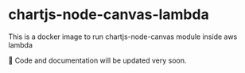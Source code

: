 # chartjs-node-canvas-lambda
This is a docker image to run chartjs-node-canvas module inside aws lambda

👋 Code and documentation will be updated very soon.
